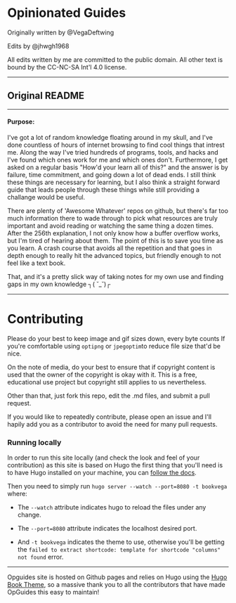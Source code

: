 # Opinionated Guides

Originally written by @VegaDeftwing

Edits by @jhwgh1968

All edits written by me are committed to the public domain. All other text is bound by the CC-NC-SA Int'l 4.0 license.

----

## Original README

---
#### Purpose:
I've got a lot of random knowledge floating around in my skull, and I've done countless of hours of internet browsing to find cool things that intrest me.
Along the way I've tried hundreds of programs, tools, and hacks and I've found which ones work for me and which ones don't. Furthermore, I get asked on a regular basis "How'd your learn all of this?" and the answer is by failure, time commitment, and going down a lot of dead ends. I still think these things are necessary for learning, but I also think a straight forward guide that leads people through these things while still providing a challange would be useful.

There are plenty of 'Awesome Whatever' repos on github, but there's far too much information there to wade through to pick what resources are truly important and avoid reading or watching the same thing a dozen times. After the 256th explanation, I not only know how a buffer overflow works, but I'm tired of hearing about them. The point of this is to save you time as you learn. A crash course that avoids all the repetition and that goes in depth enough to really hit the advanced topics, but friendly enough to not feel like a text book.

That, and it's a pretty slick way of taking notes for my own use and finding gaps in my own knowledge ┐( ˘_˘)┌

---
# Contributing

Please do your best to keep image and gif sizes down, every byte counts If you're comfortable using `optipng` or `jpegoptim`to reduce file size that'd be nice.

On the note of media, do your best to ensure that if copyright content is used that the owner of the copyright is okay with it. This is a free, educational use project but copyright still applies to us nevertheless.

Other than that, just fork this repo, edit the .md files, and submit a pull request.

If you would like to repeatedly contribute, please open an issue and I'll hapily add you as a contributor to avoid the need for many pull requests.

### Running locally

In order to run this site locally (and check the look and feel of your contribution) as this site is based on Hugo the first thing that you'll need is to have Hugo installed on your machine, you can [follow the docs](https://gohugo.io/getting-started/installing/).

Then you need to simply run `hugo server --watch --port=8080 -t bookvega` where:

* The `--watch` attribute indicates hugo to reload the files under any change.
  
* The `--port=8080` attribute indicates the localhost desired port.
  
* And `-t bookvega` indicates the theme to use, otherwise you'll be getting the `failed to extract shortcode: template for shortcode "columns" not found` error.

---
Opguides site is hosted on Github pages and relies on Hugo using the [Hugo Book Theme](https://github.com/alex-shpak/hugo-book), so a massive thank you to all the contributors that have made OpGuides this easy to maintain!

